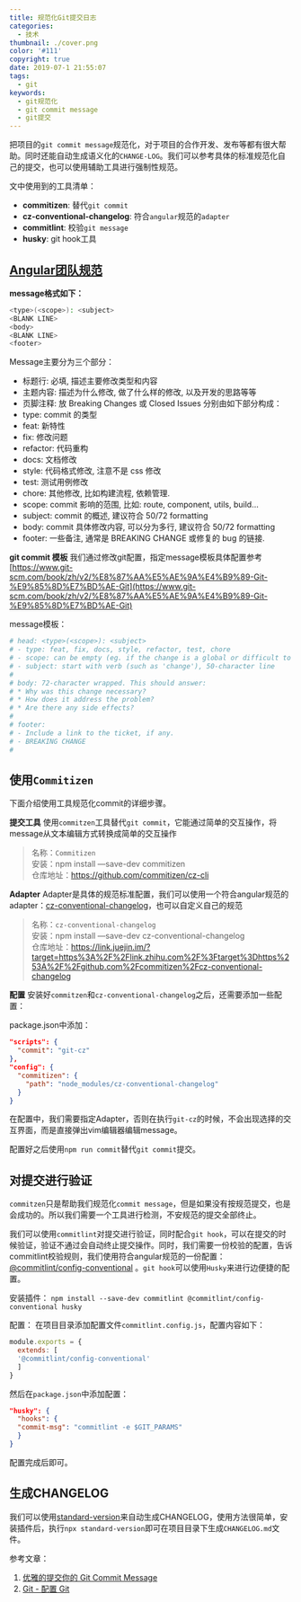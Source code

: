 ```yaml
---
title: 规范化Git提交日志
categories:
  - 技术
thumbnail: ./cover.png
color: '#111'
copyright: true
date: 2019-07-1 21:55:07
tags:
  - git
keywords:
  - git规范化
  - git commit message
  - git提交
---
```


把项目的`git commit message`规范化，对于项目的合作开发、发布等都有很大帮助。同时还能自动生成语义化的`CHANGE-LOG`。我们可以参考具体的标准规范化自己的提交，也可以使用辅助工具进行强制性规范。
<!-- more -->

文中使用到的工具清单：

* **commitizen**: 替代`git commit`
* **cz-conventional-changelog**: 符合`angular`规范的`adapter`
* **commitlint**: 校验`git message`
* **husky**: git hook工具

## [Angular团队规范](https://github.com/angular/angular.js/blob/master/DEVELOPERS.md#-git-commit-guidelines)

**message格式如下：**

```bash
<type>(<scope>): <subject>
<BLANK LINE>
<body>
<BLANK LINE>
<footer>
```

Message主要分为三个部分：

* 标题行: 必填, 描述主要修改类型和内容
* 主题内容: 描述为什么修改, 做了什么样的修改, 以及开发的思路等等
* 页脚注释: 放 Breaking Changes 或 Closed Issues
分别由如下部分构成：
* type: commit 的类型
* feat: 新特性
* fix: 修改问题
* refactor: 代码重构
* docs: 文档修改
* style: 代码格式修改, 注意不是 css 修改
* test: 测试用例修改
* chore: 其他修改, 比如构建流程, 依赖管理.
* scope: commit 影响的范围, 比如: route, component, utils, build…
* subject: commit 的概述, 建议符合  50/72 formatting
* body: commit 具体修改内容, 可以分为多行, 建议符合 50/72 formatting
* footer: 一些备注, 通常是 BREAKING CHANGE 或修复的 bug 的链接.

**git commit 模板**
我们通过修改git配置，指定message模板具体配置参考[https://www.git-scm.com/book/zh/v2/%E8%87%AA%E5%AE%9A%E4%B9%89-Git-%E9%85%8D%E7%BD%AE-Git](https://www.git-scm.com/book/zh/v2/%E8%87%AA%E5%AE%9A%E4%B9%89-Git-%E9%85%8D%E7%BD%AE-Git)

message模板：

```bash
# head: <type>(<scope>): <subject>
# - type: feat, fix, docs, style, refactor, test, chore
# - scope: can be empty (eg. if the change is a global or difficult to assign to a single component)
# - subject: start with verb (such as 'change'), 50-character line
#
# body: 72-character wrapped. This should answer:
# * Why was this change necessary?
# * How does it address the problem?
# * Are there any side effects?
#
# footer: 
# - Include a link to the ticket, if any.
# - BREAKING CHANGE
#
```

## 使用`Commitizen`

下面介绍使用工具规范化commit的详细步骤。

**提交工具**
使用`commitzen`工具替代`git commit`，它能通过简单的交互操作，将message从文本编辑方式转换成简单的交互操作

> 名称：`Commitizen`  
> 安装：npm install —save-dev commitizen  
> 仓库地址：https://github.com/commitizen/cz-cli  

**Adapter**
Adapter是具体的规范标准配置，我们可以使用一个符合angular规范的adapter：[cz-conventional-changelog](https://link.juejin.im/?target=https%3A%2F%2Flink.zhihu.com%2F%3Ftarget%3Dhttps%253A%2F%2Fgithub.com%2Fcommitizen%2Fcz-conventional-changelog)，也可以自定义自己的规范

> 名称：`cz-conventional-changelog`  
> 安装：npm install —save-dev cz-conventional-changelog  
> 仓库地址：https://link.juejin.im/?target=https%3A%2F%2Flink.zhihu.com%2F%3Ftarget%3Dhttps%253A%2F%2Fgithub.com%2Fcommitizen%2Fcz-conventional-changelog  

**配置**
安装好`commitzen`和`cz-conventional-changelog`之后，还需要添加一些配置：

package.json中添加：

```json
"scripts": {
  "commit": "git-cz"
},
"config": {
  "commitizen": {
    "path": "node_modules/cz-conventional-changelog"
  }
}
```

在配置中，我们需要指定Adapter，否则在执行`git-cz`的时候，不会出现选择的交互界面，而是直接弹出vim编辑器编辑message。

配置好之后使用`npm run commit`替代`git commit`提交。

## 对提交进行验证

`commitzen`只是帮助我们规范化`commit message`，但是如果没有按规范提交，也是会成功的。所以我们需要一个工具进行检测，不安规范的提交全部终止。

我们可以使用`commitlint`对提交进行验证，同时配合`git hook`，可以在提交的时候验证，验证不通过会自动终止提交操作。同时，我们需要一份校验的配置，告诉commitlint校验规则，我们使用符合angular规范的一份配置： [@commitlint/config-conventional](https://link.juejin.im/?target=https%3A%2F%2Flink.zhihu.com%2F%3Ftarget%3Dhttps%253A%2F%2Fgithub.com%2Fmarionebl%2Fcommitlint%2Ftree%2Fmaster%2F%2540commitlint%2Fconfig-conventional) 。`git hook`可以使用`Husky`来进行边便捷的配置。

安装插件： `npm install --save-dev commitlint @commitlint/config-conventional husky`

配置：
在项目目录添加配置文件`commitlint.config.js`，配置内容如下：

```javascript
module.exports = {
  extends: [
  '@commitlint/config-conventional'
  ]
}
```

然后在`package.json`中添加配置：

```json
"husky": {
  "hooks": {
  "commit-msg": "commitlint -e $GIT_PARAMS"
  }
}
```

配置完成后即可。

## 生成CHANGELOG

我们可以使用[standard-version](https://github.com/conventional-changelog/standard-version)来自动生成CHANGELOG，使用方法很简单，安装插件后，执行`npx standard-version`即可在项目目录下生成`CHANGELOG.md`文件。

参考文章：

1. [优雅的提交你的 Git Commit Message](https://juejin.im/post/5afc5242f265da0b7f44bee4)
2. [Git - 配置 Git](https://www.git-scm.com/book/zh/v2/%E8%87%AA%E5%AE%9A%E4%B9%89-Git-%E9%85%8D%E7%BD%AE-Git)
